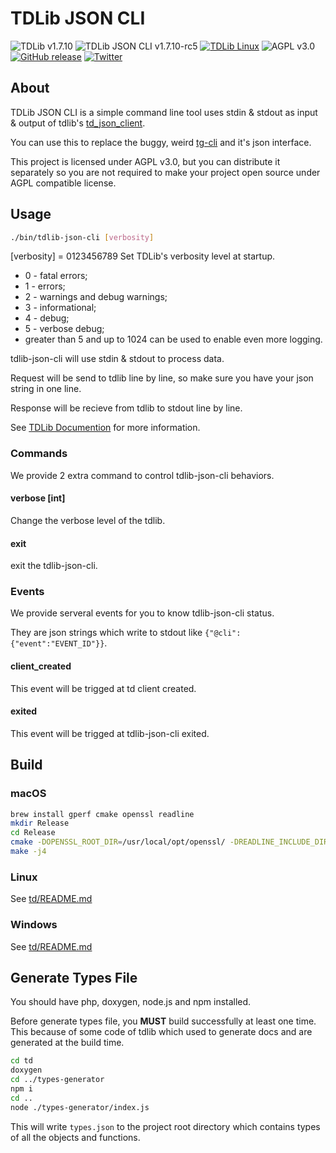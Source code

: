 # TDLib JSON CLI

![TDLib v1.7.10](https://img.shields.io/badge/TDLib-v1.7.0-green.svg)
![TDLib JSON CLI v1.7.10-rc5](https://img.shields.io/badge/TDLib%20JSON%20CLI-v1.7.10_rc5-green.svg)
[![TDLib Linux](https://github.com/oott123/tdlib-json-cli/actions/workflows/build.yml/badge.svg)](https://github.com/oott123/tdlib-json-cli/actions/workflows/build.yml)
![AGPL v3.0](https://img.shields.io/github/license/oott123/tdlib-json-cli.svg)
[![GitHub release](https://img.shields.io/github/release/oott123/tdlib-json-cli.svg)](https://github.com/oott123/tdlib-json-cli/releases)
[![Twitter](https://img.shields.io/badge/Tweet!-Thanks!-green.svg?style=social)](https://twitter.com/intent/tweet?text=Wow:&url=https%3A%2F%2Fgithub.com%2Foott123%2Ftdlib-json-cli%2F)

## About

TDLib JSON CLI is a simple command line tool uses stdin & stdout as input & output of tdlib's [td_json_client][td-json].

You can use this to replace the buggy, weird [tg-cli](https://github.com/vysheng/tg) and it's json interface.

This project is licensed under AGPL v3.0, but you can distribute it separately so you are not required to make your project open source under AGPL compatible license.

## Usage

```bash
./bin/tdlib-json-cli [verbosity]
```
[verbosity] = 0123456789
Set TDLib's verbosity level at startup.
- 0 - fatal errors;
- 1 - errors; 
- 2 - warnings and debug warnings;
- 3 - informational;
- 4 - debug;
- 5 - verbose debug;
- greater than 5 and up to 1024 can be used to enable even more logging.

tdlib-json-cli will use stdin & stdout to process data.

Request will be send to tdlib line by line, so make sure you have your json string in one line.

Response will be recieve from tdlib to stdout line by line.

See [TDLib Documention][td-json] for more information.

### Commands

We provide 2 extra command to control tdlib-json-cli behaviors.

#### verbose [int]

Change the verbose level of the tdlib.

#### exit

exit the tdlib-json-cli.

### Events

We provide serveral events for you to know tdlib-json-cli status.

They are json strings which write to stdout like `{"@cli":{"event":"EVENT_ID"}}`.

#### client_created

This event will be trigged at td client created.

#### exited

This event will be trigged at tdlib-json-cli exited.

## Build

### macOS

```bash
brew install gperf cmake openssl readline
mkdir Release
cd Release
cmake -DOPENSSL_ROOT_DIR=/usr/local/opt/openssl/ -DREADLINE_INCLUDE_DIR=/usr/local/opt/readline/include -DREADLINE_LIBRARY=/usr/local/opt/readline/lib/libreadline.dylib -DCMAKE_BUILD_TYPE=Release ..
make -j4
```

### Linux

See [td/README.md](td/README.md)

### Windows

See [td/README.md](td/README.md)

## Generate Types File

You should have php, doxygen, node.js and npm installed.

Before generate types file, you **MUST** build successfully at least one time.
This because of some code of tdlib which used to generate docs and are generated at the build time.

```bash
cd td
doxygen
cd ../types-generator
npm i
cd ..
node ./types-generator/index.js
```

This will write `types.json` to the project root directory which contains types of all the objects and functions.

[td-json]: https://core.telegram.org/tdlib/docs/td__json__client_8h.html
